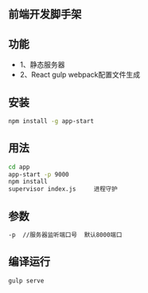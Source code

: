 ## 前端开发脚手架

## 功能
  * 1、静态服务器
  * 2、React gulp webpack配置文件生成

## 安装

```bash
npm install -g app-start
```

## 用法

```bash
cd app
app-start -p 9000
npm install
supervisor index.js     进程守护
```

## 参数

```bash
-p  //服务器监听端口号  默认8000端口
```

## 编译运行

```bash
gulp serve
